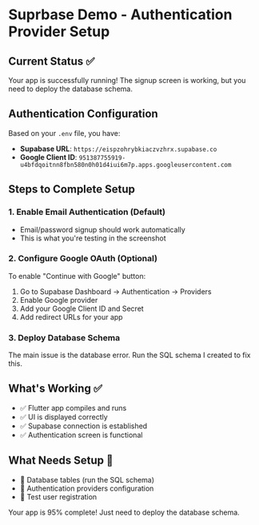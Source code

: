 # Suprbase Demo - Authentication Provider Setup

## Current Status ✅
Your app is successfully running! The signup screen is working, but you need to deploy the database schema.

## Authentication Configuration
Based on your `.env` file, you have:
- **Supabase URL**: `https://eispzohrybkiaczvzhrx.supabase.co`
- **Google Client ID**: `951387755919-u4bfdqoitnn8fbn580n0h01d4iui6m7p.apps.googleusercontent.com`

## Steps to Complete Setup

### 1. Enable Email Authentication (Default)
- Email/password signup should work automatically
- This is what you're testing in the screenshot

### 2. Configure Google OAuth (Optional)
To enable "Continue with Google" button:
1. Go to Supabase Dashboard → Authentication → Providers
2. Enable Google provider
3. Add your Google Client ID and Secret
4. Add redirect URLs for your app

### 3. Deploy Database Schema
The main issue is the database error. Run the SQL schema I created to fix this.

## What's Working ✅
- ✅ Flutter app compiles and runs
- ✅ UI is displayed correctly  
- ✅ Supabase connection is established
- ✅ Authentication screen is functional

## What Needs Setup 🔧
- 🔧 Database tables (run the SQL schema)
- 🔧 Authentication providers configuration
- 🔧 Test user registration

Your app is 95% complete! Just need to deploy the database schema.